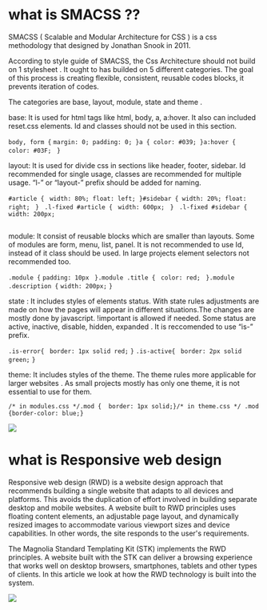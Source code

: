 # what is SMACSS ??
SMACSS ( Scalable and Modular Architecture for CSS ) is a css methodology that designed by Jonathan Snook in 2011.

According to style guide of SMACSS, the Css Architecture should not build on 1 stylesheet . It ought to has builded on 5 different categories. The goal of this process is creating flexible, consistent, reusable codes blocks, it prevents iteration of codes.

The categories are base, layout, module, state and theme .

base: It is used for html tags like html, body, a, a:hover. It also can included reset.css elements. Id and classes should not be used in this section.

```body, form {```
```margin: 0; padding: 0; }a { color: #039; }a:hover { color: #03F; ```
```}```

layout: It is used for divide css in sections like header, footer, sidebar. Id recommended for single usage, classes are recommended for multiple usage. “l-” or “layout-” prefix should be added for naming.

```#article { ```
```width: 80%; float: left; }#sidebar { width: 20%; float: right; ```
```} ```
```.l-fixed #article { ```
```width: 600px; ```
```} ```
```.l-fixed #sidebar {```
```width: 200px;```
```}
```
module: It consist of reusable blocks which are smaller than layouts. Some of modules are form, menu, list, panel. It is not recommended to use Id, instead of it class should be used. In large projects element selectors not recommended too.

```.module {```
```padding: 10px ```
```}.module .title { ```
```color: red; ```
```}.module .description {```
```width: 200px;```
```}```

state : It includes styles of elements status. With state rules adjustments are made on how the pages will appear in different situations.The changes are mostly done by javascript. !important is allowed if needed. Some status are active, inactive, disable, hidden, expanded . It is reccomended to use “is-” prefix.

```.is-error{ ```
```border: 1px solid red;```
```}```
```.is-active{ ```
```border: 2px solid green;```
```}```

theme: It includes styles of the theme. The theme rules more applicable for larger websites . As small projects mostly has only one theme, it is not essential to use for them.

```/* in modules.css */.mod {  border: 1px solid;}/* in theme.css */ .mod {border-color: blue;}```

![](https://miro.medium.com/max/700/1*EqNOOn4VG-c6dvMIEZGTRA.png)


# what is Responsive web design

Responsive web design (RWD) is a website design approach that recommends building a single website that adapts to all devices and platforms. This avoids the duplication of effort involved in building separate desktop and mobile websites. A website built to RWD principles uses floating content elements, an adjustable page layout, and dynamically resized images to accommodate various viewport sizes and device capabilities. In other words, the site responds to the user's requirements.

The Magnolia Standard Templating Kit (STK) implements the RWD principles. A website built with the STK can deliver a browsing experience that works well on desktop browsers, smartphones, tablets and other types of clients. In this article we look at how the RWD technology is built into the system.

![](https://help.hcltechsw.com/commerce/7.0.0/com.ibm.commerce.aurora-starterstore.doc/images/locale/screensnap/smaurorarwdconceptscreen.png)
